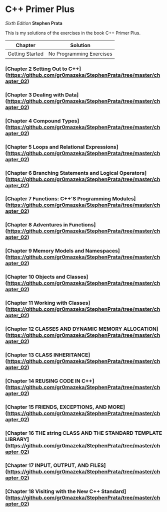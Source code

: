 # C++ Primer Plus

*Sixth Edition*
**Stephen Prata**


This is my solutions of the exercises in the book C++ Primer Plus.

| Chapter | Solution |
|---------|----------|
| Getting Started | No Programming Exercises |

### [Chapter 2 Setting Out to C++] (https://github.com/gr0mazeka/StephenPrata/tree/master/chapter_02)

### [Chapter 3 Dealing with Data] (https://github.com/gr0mazeka/StephenPrata/tree/master/chapter_02)

### [Chapter 4 Compound Types] (https://github.com/gr0mazeka/StephenPrata/tree/master/chapter_02)

### [Chapter 5 Loops and Relational Expressions] (https://github.com/gr0mazeka/StephenPrata/tree/master/chapter_02)

### [Chapter 6 Branching Statements and Logical Operators] (https://github.com/gr0mazeka/StephenPrata/tree/master/chapter_02)

### [Chapter 7 Functions: C++'S Programming Modules] (https://github.com/gr0mazeka/StephenPrata/tree/master/chapter_02)

### [Chapter 8 Adventures in Functions] (https://github.com/gr0mazeka/StephenPrata/tree/master/chapter_02)

### [Chapter 9 Memory Models and Namespaces] (https://github.com/gr0mazeka/StephenPrata/tree/master/chapter_02)

### [Chapter 10 Objects and Classes] (https://github.com/gr0mazeka/StephenPrata/tree/master/chapter_02)

### [Chapter 11 Working with Classes] (https://github.com/gr0mazeka/StephenPrata/tree/master/chapter_02)

### [Chapter 12 CLASSES AND DYNAMIC MEMORY ALLOCATION] (https://github.com/gr0mazeka/StephenPrata/tree/master/chapter_02)

### [Chapter 13 CLASS INHERITANCE] (https://github.com/gr0mazeka/StephenPrata/tree/master/chapter_02)

### [Chapter 14 REUSING CODE IN C++] (https://github.com/gr0mazeka/StephenPrata/tree/master/chapter_02)

### [Chapter 15 FRIENDS, EXCEPTIONS, AND MORE] (https://github.com/gr0mazeka/StephenPrata/tree/master/chapter_02)

### [Chapter 16 THE string CLASS AND THE STANDARD TEMPLATE LIBRARY] (https://github.com/gr0mazeka/StephenPrata/tree/master/chapter_02)

### [Chapter 17 INPUT, OUTPUT, AND FILES] (https://github.com/gr0mazeka/StephenPrata/tree/master/chapter_02)

### [Chapter 18 Visiting with the New C++ Standard] (https://github.com/gr0mazeka/StephenPrata/tree/master/chapter_02)
